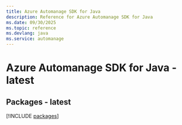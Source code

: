 ```yaml
---
title: Azure Automanage SDK for Java
description: Reference for Azure Automanage SDK for Java
ms.date: 09/30/2025
ms.topic: reference
ms.devlang: java
ms.service: automanage
---
```

# Azure Automanage SDK for Java - latest
## Packages - latest
[!INCLUDE [packages](automanage-index.md)]